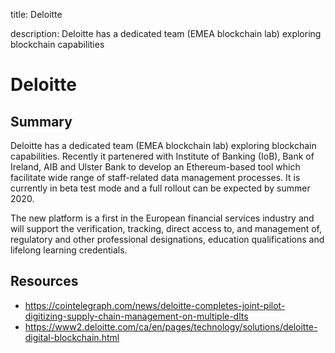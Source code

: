 title: Deloitte

description: Deloitte has a dedicated team (EMEA blockchain lab) exploring blockchain capabilities

# Deloitte

## Summary
Deloitte has a dedicated team (EMEA blockchain lab) exploring blockchain capabilities. Recently it partenered with Institute of Banking (IoB), Bank of Ireland, AIB and Ulster Bank to develop an Ethereum-based tool which facilitate wide range of staff-related data management processes. It is currently in beta test mode and a full rollout can be expected by summer 2020.

The new platform is a first in the European financial services industry and will support the verification, tracking, direct access to, and management of, regulatory and other professional designations, education qualifications and lifelong learning credentials.

## Resources

* https://cointelegraph.com/news/deloitte-completes-joint-pilot-digitizing-supply-chain-management-on-multiple-dlts
* https://www2.deloitte.com/ca/en/pages/technology/solutions/deloitte-digital-blockchain.html
